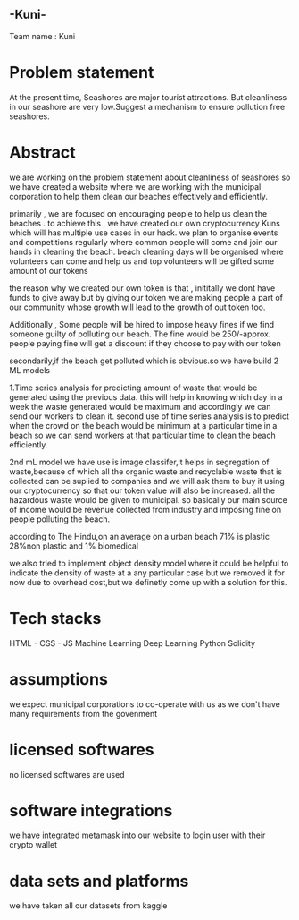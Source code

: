 ## -Kuni-

Team name : Kuni

# Problem statement

At the present  time, Seashores are major tourist attractions.  But cleanliness in our seashore are very low.Suggest a mechanism to ensure pollution free seashores.

# Abstract

we are working on the problem statement about cleanliness of seashores
so we have created a website where we are working with the municipal corporation to help them clean our beaches effectively and efficiently.

primarily , we are focused on encouraging people to help us clean the beaches . 
to achieve this , we have created our own cryptocurrency Kuns which will has multiple use cases in our hack.
we plan to organise events and competitions regularly where common people will come and join our hands in cleaning the beach.
beach cleaning days will be organised where volunteers can come and help us and top volunteers will be gifted some amount of our tokens

the reason why we created our own token is that , inititally we dont have funds to give away but by giving our token we are making people a part of our
community whose growth will lead to the growth of out token too.

Additionally , Some people will be hired to impose heavy fines if we find someone guilty of polluting our beach.
The fine would be 250/-approx.
people paying fine will get a discount if they choose to pay with our token

secondarily,if the beach get polluted which is obvious.so we have build 2 ML models

1.Time series analysis for predicting amount of waste that would be generated using the previous data.
this will help in knowing which day in a week the waste generated would be maximum and accordingly we can send our workers to clean it.
second use of time series analysis is to predict when the crowd on the beach would be minimum at a particular time in a beach so we can send 
workers at that particular time to clean the beach efficiently.

2nd mL model we have use is image classifer,it helps in segregation of waste,because of which all the organic waste and recyclable waste that 
is collected can be suplied to companies and we will ask them to buy it using our cryptocurrency so that our token value will also be increased.
all the hazardous waste would be given to municipal.
so basically our main source of income would be revenue collected from industry and imposing fine on people polluting the beach.

according to The Hindu,on an average on a urban beach 71% is plastic 28%non plastic and 1% biomedical

we also tried to implement object density model where it could be helpful to indicate the density of waste at a any particular case but we removed it for now due
to overhead cost,but we definetly come up with a solution for this.

# Tech stacks

HTML - CSS - JS
Machine Learning
Deep Learning
Python
Solidity

# assumptions

we expect municipal corporations to co-operate with us as we don't have many requirements from the govenment

# licensed softwares

no licensed softwares are used 

# software integrations

we have integrated metamask into our website to login user with their crypto wallet

# data sets and platforms

we have taken all our datasets from kaggle
